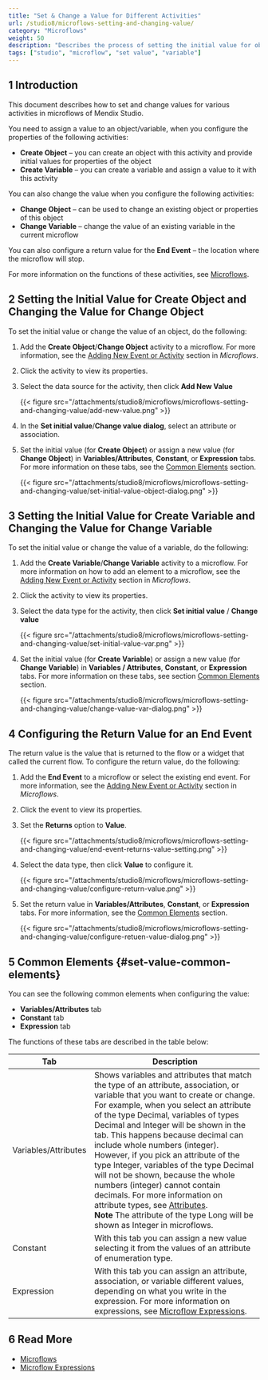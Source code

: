 ```yaml
---
title: "Set & Change a Value for Different Activities"
url: /studio8/microflows-setting-and-changing-value/
category: "Microflows"
weight: 50
description: "Describes the process of setting the initial value for objects or variables in Mendix Studio."
tags: ["studio", "microflow", "set value", "variable"]
---
```


## 1 Introduction 

This document describes how to set and change values for various activities in microflows of Mendix Studio.

You need to assign a value to an object/variable, when you configure the properties of the following activities:

* **Create Object** –  you can create an object with this activity and provide initial values for properties of the object 
* **Create Variable** – you can create a variable and assign a value to it with this activity 

You can also change the value when you configure the following activities:

* **Change Object** – can be used to change an existing object or properties of this object
* **Change Variable** – change the value of an existing variable in the current microflow

You can also configure a return value for the **End Event** – the location where the microflow will stop.

For more information on the functions of these activities, see [Microflows](/studio8/microflows/). 

## 2 Setting the Initial Value for Create Object and Changing the Value for Change Object

 To set the initial value or change the value of an object, do the following:

1. Add the **Create Object**/**Change Object** activity to a microflow. For more information, see the [Adding New Event or Activity](/studio8/microflows/#adding-activity-to-microflow) section in *Microflows*.
2. Click the activity to view its properties.
3.  Select the data source for the activity, then click **Add New Value**

    {{< figure src="/attachments/studio8/microflows/microflows-setting-and-changing-value/add-new-value.png" >}}

4. In the **Set initial value**/**Change value dialog**, select an attribute or association.
5.  Set the initial value (for **Create Object**) or assign a new value (for **Change Object**) in **Variables/Attributes**, **Constant**, or **Expression** tabs.  For more information on these tabs, see the [Common Elements](#set-value-common-elements) section.

    {{< figure src="/attachments/studio8/microflows/microflows-setting-and-changing-value/set-initial-value-object-dialog.png" >}}

## 3 Setting the Initial Value for Create Variable and Changing the Value for Change Variable

To set the initial value or change the value of a variable, do the following:

1. Add the **Create Variable**/**Change Variable** activity to a microflow. For more information on how to add an element to a microflow, see the [Adding New Event or Activity](/studio8/microflows/#adding-activity-to-microflow) section in *Microflows*.
2. Click the activity to view its properties.
3.  Select the data type for the activity, then click **Set initial value** / **Change value**

    {{< figure src="/attachments/studio8/microflows/microflows-setting-and-changing-value/set-initial-value-var.png" >}}

4.  Set the initial value (for **Create Variable**) or assign a new value (for **Change Variable**) in **Variables / Attributes**, **Constant**, or **Expression** tabs.  For more information on these tabs, see section [Common Elements](#set-value-common-elements) section.

    {{< figure src="/attachments/studio8/microflows/microflows-setting-and-changing-value/change-value-var-dialog.png" >}}

## 4 Configuring the Return Value for an End Event 

The return value is the value that is returned to the flow or a widget that called the current flow. To configure the return value, do the following:

1. Add the **End Event** to a microflow or select the existing end event. For more information, see the [Adding New Event or Activity](/studio8/microflows/#adding-activity-to-microflow) section in *Microflows*.
2. Click the event to view its properties.
3.  Set the **Returns** option to **Value**.

    {{< figure src="/attachments/studio8/microflows/microflows-setting-and-changing-value/end-event-returns-value-setting.png" >}}

4.  Select the data type, then click **Value** to configure it.

    {{< figure src="/attachments/studio8/microflows/microflows-setting-and-changing-value/configure-return-value.png" >}}

5.  Set the return value in **Variables/Attributes**, **Constant**, or **Expression** tabs. For more information, see the [Common Elements](#set-value-common-elements) section.

    {{< figure src="/attachments/studio8/microflows/microflows-setting-and-changing-value/configure-retuen-value-dialog.png" >}}

## 5 Common Elements {#set-value-common-elements}

You can see the following common elements when configuring the value:

* **Variables/Attributes** tab
* **Constant** tab
* **Expression** tab

The functions of these tabs are described in the table below:

| Tab                  | Description                                                  |
| -------------------- | ------------------------------------------------------------ |
| Variables/Attributes | Shows variables and attributes that match the type of an attribute, association, or variable that you want to create or change. <br />For example, when you select  an attribute of the type Decimal, variables of types Decimal and Integer will be shown in the tab. This happens because decimal can include whole numbers (integer). However, if you pick an attribute of the type Integer, variables of the type Decimal will not be shown, because the whole numbers (integer) cannot contain decimals.  For more information on attribute types, see [Attributes](/studio8/domain-models-attributes/).<br />**Note** The attribute of the type Long will be shown as Integer in microflows. |
| Constant             | With this tab you can assign a new value selecting it from the values of an attribute of enumeration type. |
| Expression           | With this tab you can assign an attribute, association, or variable different values, depending on what you write in the expression. For more information on expressions, see [Microflow Expressions](/studio8/microflows-expressions/). |

## 6 Read More

* [Microflows](/studio8/microflows/)
* [Microflow Expressions](/studio8/microflows-expressions/)
